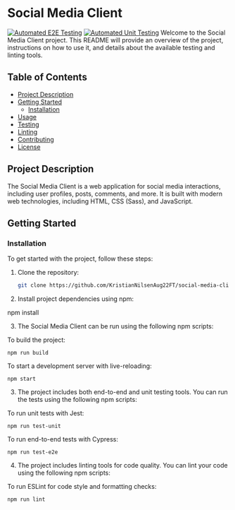 # Social Media Client

[![Automated E2E Testing](https://github.com/KristianNilsenAug22FT/social-media-client/actions/workflows/e2e-test.yml/badge.svg?branch=workflow)](https://github.com/KristianNilsenAug22FT/social-media-client/actions/workflows/e2e-test.yml)
[![Automated Unit Testing](https://github.com/KristianNilsenAug22FT/social-media-client/actions/workflows/unittest.yml/badge.svg)](https://github.com/KristianNilsenAug22FT/social-media-client/actions/workflows/unittest.yml)
Welcome to the Social Media Client project. This README will provide an overview of the project, instructions on how to use it, and details about the available testing and linting tools.

## Table of Contents

- [Project Description](#project-description)
- [Getting Started](#getting-started)
  - [Installation](#installation)
- [Usage](#usage)
- [Testing](#testing)
- [Linting](#linting)
- [Contributing](#contributing)
- [License](#license)

## Project Description

The Social Media Client is a web application for social media interactions, including user profiles, posts, comments, and more. It is built with modern web technologies, including HTML, CSS (Sass), and JavaScript.

## Getting Started

### Installation

To get started with the project, follow these steps:

1. Clone the repository:

   ```bash
   git clone https://github.com/KristianNilsenAug22FT/social-media-client

2. Install project dependencies using npm:

npm install

3. The Social Media Client can be run using the following npm scripts:

To build the project:

    npm run build

To start a development server with live-reloading:

    npm start

3. The project includes both end-to-end and unit testing tools. You can run the tests using the following npm scripts:

To run unit tests with Jest:

    npm run test-unit

To run end-to-end tests with Cypress:

    npm run test-e2e

4. The project includes linting tools for code quality. You can lint your code using the following npm scripts:

To run ESLint for code style and formatting checks:

    npm run lint

